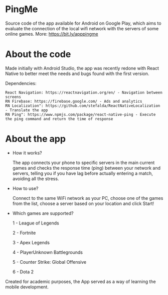 # PingMe
  Source code of the app available for Android on Google Play, which aims to evaluate the connection of the local wifi network with the servers of some online games. More: https://bit.ly/apppingme

# About the code
  Made initially with Android Studio, the app was recently redone with React Native to better meet the needs and bugs found with the first version.

  Dependencies:

    React Navigation: https://reactnavigation.org/en/ - Navigation between screens    
    RN Firebase: https://firebase.google.com/ - Ads and analytics    
    RN Localization": https://github.com/stefalda/ReactNativeLocalization - Translate the app    
    RN Ping": https://www.npmjs.com/package/react-native-ping - Execute the ping command and return the time of response


# About the app
- How it works?

  The app connects your phone to specific servers in the main current games and checks the response time (ping) between your network and servers, telling you if you have lag before actually entering a match, avoiding all the stress.

- How to use?

  Connect to the same WiFi network as your PC, choose one of the games from the list, choose a server based on your location and click Start!

- Which games are supported?

  1 - League of Legends
  
  2 - Fortnite
  
  3 - Apex Legends
  
  4 - PlayerUnknown Battlegrounds
  
  5 - Counter Strike: Global Offensive
  
  6 - Dota 2


Created for academic purposes, the App served as a way of learning the mobile development.
